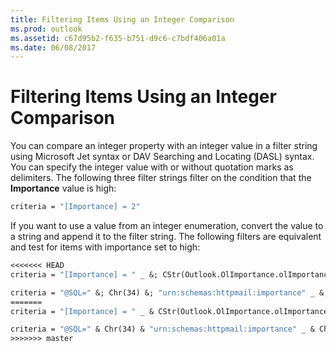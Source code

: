 ```yaml
---
title: Filtering Items Using an Integer Comparison
ms.prod: outlook
ms.assetid: c67d95b2-f635-b751-d9c6-c7bdf406a01a
ms.date: 06/08/2017
---
```



# Filtering Items Using an Integer Comparison

You can compare an integer property with an integer value in a filter string using Microsoft Jet syntax or DAV Searching and Locating (DASL) syntax. You can specify the integer value with or without quotation marks as delimiters. The following three filter strings filter on the condition that the  **Importance** value is high:


```vb
criteria = "[Importance] = 2"
```


If you want to use a value from an integer enumeration, convert the value to a string and append it to the filter string. The following filters are equivalent and test for items with importance set to high: 




```vb
<<<<<<< HEAD
criteria = "[Importance] = " _ &; CStr(Outlook.OlImportance.olImportanceHigh)

criteria = "@SQL=" &; Chr(34) &; "urn:schemas:httpmail:importance" _ &; Chr(34) &; " = 2"
=======
criteria = "[Importance] = " _ & CStr(Outlook.OlImportance.olImportanceHigh)

criteria = "@SQL=" & Chr(34) & "urn:schemas:httpmail:importance" _ & Chr(34) & " = 2"
>>>>>>> master
```



